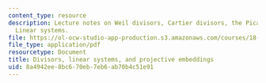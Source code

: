 ```yaml
---
content_type: resource
description: Lecture notes on Weil divisors, Cartier divisors, the Picard group, and
  Linear systems.
file: https://ol-ocw-studio-app-production.s3.amazonaws.com/courses/18-726-algebraic-geometry-spring-2009/8a4942ee8bc670eb7eb6ab70b4c51e91_MIT18_726s09_lec14_divisors.pdf
file_type: application/pdf
resourcetype: Document
title: Divisors, linear systems, and projective embeddings
uid: 8a4942ee-8bc6-70eb-7eb6-ab70b4c51e91
---
```

